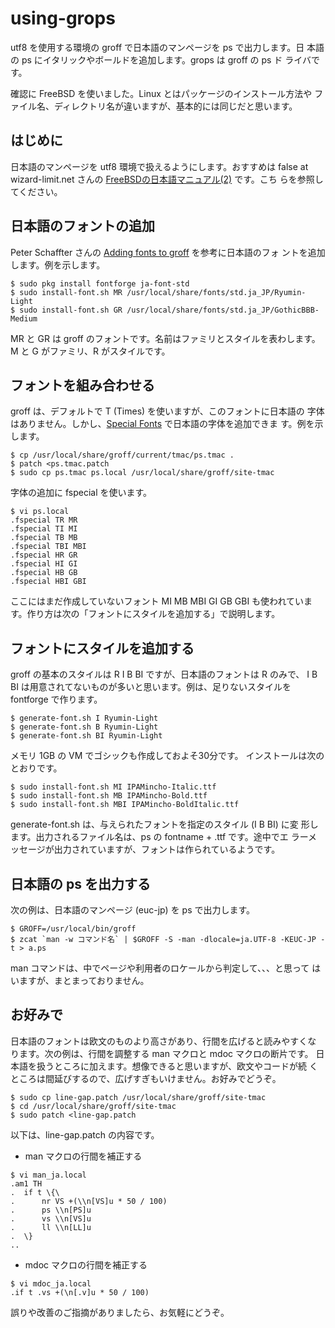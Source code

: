 # using-grops

utf8 を使用する環境の groff で日本語のマンページを ps で出力します。日
本語の ps にイタリックやボールドを追加します。grops は groff の ps ド
ライバです。

確認に FreeBSD を使いました。Linux とはパッケージのインストール方法や
ファイル名、ディレクトリ名が違いますが、基本的には同じだと思います。

## はじめに

日本語のマンページを utf8 環境で扱えるようにします。おすすめは false
at wizard-limit.net さんの [FreeBSDの日本語マニュアル(2)][] です。こち
らを参照してください。

[FreeBSDの日本語マニュアル(2)]: https://qiita.com/false-git@github/items/d1eb2f680801a1a75edb

## 日本語のフォントの追加

Peter Schaffter さんの [Adding fonts to groff][] を参考に日本語のフォ
ントを追加します。例を示します。

```
$ sudo pkg install fontforge ja-font-std
$ sudo install-font.sh MR /usr/local/share/fonts/std.ja_JP/Ryumin-Light
$ sudo install-font.sh GR /usr/local/share/fonts/std.ja_JP/GothicBBB-Medium
```

MR と GR は groff のフォントです。名前はファミリとスタイルを表わします。
M と G がファミリ、R がスタイルです。

[Adding fonts to groff]: http://www.schaffter.ca/mom/momdoc/appendices.html#fonts

## フォントを組み合わせる

groff は、デフォルトで T (Times) を使いますが、このフォントに日本語の
字体はありません。しかし、[Special Fonts][] で日本語の字体を追加できま
す。例を示します。

```
$ cp /usr/local/share/groff/current/tmac/ps.tmac .
$ patch <ps.tmac.patch
$ sudo cp ps.tmac ps.local /usr/local/share/groff/site-tmac
```

字体の追加に fspecial を使います。

```
$ vi ps.local
.fspecial TR MR
.fspecial TI MI
.fspecial TB MB
.fspecial TBI MBI
.fspecial HR GR
.fspecial HI GI
.fspecial HB GB
.fspecial HBI GBI
```

ここにはまだ作成していないフォント MI MB MBI GI GB GBI も使われていま
す。作り方は次の「フォントにスタイルを追加する」で説明します。

[Special Fonts]: https://www.gnu.org/software/groff/manual/html_node/Special-Fonts.html

## フォントにスタイルを追加する

groff の基本のスタイルは R I B BI ですが、日本語のフォントは R のみで、
I B BI は用意されてないものが多いと思います。例は、足りないスタイルを
fontforge で作ります。

```
$ generate-font.sh I Ryumin-Light
$ generate-font.sh B Ryumin-Light
$ generate-font.sh BI Ryumin-Light
```

メモリ 1GB の VM でゴシックも作成しておよそ30分です。
インストールは次のとおりです。

```
$ sudo install-font.sh MI IPAMincho-Italic.ttf
$ sudo install-font.sh MB IPAMincho-Bold.ttf
$ sudo install-font.sh MBI IPAMincho-BoldItalic.ttf
```

generate-font.sh は、与えられたフォントを指定のスタイル (I B BI) に変
形します。出力されるファイル名は、ps の fontname + .ttf です。途中でエ
ラーメッセージが出力されていますが、フォントは作られているようです。


## 日本語の ps を出力する

次の例は、日本語のマンページ (euc-jp) を ps で出力します。

```
$ GROFF=/usr/local/bin/groff
$ zcat `man -w コマンド名` | $GROFF -S -man -dlocale=ja.UTF-8 -KEUC-JP -t > a.ps
```

man コマンドは、中でページや利用者のロケールから判定して、、、と思って
はいますが、まとまっておりません。


## お好みで

日本語のフォントは欧文のものより高さがあり、行間を広げると読みやすくな
ります。次の例は、行間を調整する man マクロと mdoc マクロの断片です。
日本語を扱うところに加えます。想像できると思いますが、欧文やコードが続
くところは間延びするので、広げすぎもいけません。お好みでどうぞ。

```
$ sudo cp line-gap.patch /usr/local/share/groff/site-tmac
$ cd /usr/local/share/groff/site-tmac
$ sudo patch <line-gap.patch
```

以下は、line-gap.patch の内容です。


* man マクロの行間を補正する

```
$ vi man_ja.local
.am1 TH
.  if t \{\
.      nr VS +(\\n[VS]u * 50 / 100)
.      ps \\n[PS]u
.      vs \\n[VS]u
.      ll \\n[LL]u
.  \}
..
```

* mdoc マクロの行間を補正する

```
$ vi mdoc_ja.local
.if t .vs +(\n[.v]u * 50 / 100)
```

誤りや改善のご指摘がありましたら、お気軽にどうぞ。

<!--

日本語のマンページは行末揃えを抑止するものとそうでないものがあります。
ハイフネーションも同様です。troff (ps 出力) は nroff (ターミナル出力)
より、1行に入る文字数が多いので、行末揃えを有効にした方が読みやすいも
のがあります。

たとえば n (nroff ターミナルへの出力) ではいままでどおり行揃えを抑止し、
それ以外は行末揃えを試すなら、行揃えを抑止する `.na` の前に `.if n` の
条件を付けます。ハイフネーションも同様です。

これをする perl のワンライナを示します。gzip、gunzip の実行や、文字コー
ドの変換は省きます。

```
$ perl -Mutf8 -Mopen=":std,:encoding(utf8)" -lpe \
    's/^([.]\s*)(na|hy\s+0)$/${1}if n .$2/' ...
```

ついでにテンやマルの後にスペースを添え、groff に行末揃えの調整をしやす
くする機会を与えるのもいいかもしれません。

-->
